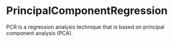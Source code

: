 # PrincipalComponentRegression
PCR is a regression analysis technique that is based on principal component analysis (PCA).
